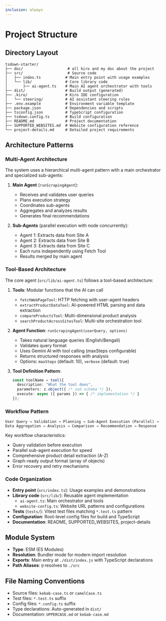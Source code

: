 ```yaml
---
inclusion: always
---
```


# Project Structure

## Directory Layout

```
tsdown-starter/
├── doc/                    # all kiro and my doc about the project
├── src/                    # Source code
│   ├── index.ts           # Main entry point with usage examples
│   └── lib/               # Core library code
│       ├── ai-agent.ts    # Main AI agent orchestrator with tools
├── dist/                  # Build output (generated)
├── .kiro/                 # Kiro IDE configuration
│   └── steering/          # AI assistant steering rules
├── .env.example           # Environment variable template
├── package.json           # Dependencies and scripts
├── tsconfig.json          # TypeScript configuration
├── tsdown.config.ts       # Build configuration
├── README.md              # Project documentation
├── SUPPORTED_WEBSITES.md  # Website configuration reference
└── project-details.md     # Detailed project requirements
```

## Architecture Patterns

### Multi-Agent Architecture

The system uses a hierarchical multi-agent pattern with a main orchestrator and specialized sub-agents:

1. **Main Agent** (`runScrapingAgent`):
   - Receives and validates user queries
   - Plans execution strategy
   - Coordinates sub-agents
   - Aggregates and analyzes results
   - Generates final recommendations

2. **Sub-Agents** (parallel execution with node concurrently):
   - Agent 1: Extracts data from Site A
   - Agent 2: Extracts data from Site B
   - Agent 3: Extracts data from Site C
   - Each runs independently using Fetch Tool
   - Results merged by main agent

### Tool-Based Architecture

The core agent (`src/lib/ai-agent.ts`) follows a tool-based architecture:

1. **Tools**: Modular functions that the AI can call
   - `fetchWebPageTool`: HTTP fetching with user-agent headers
   - `extractProductDataTool`: AI-powered HTML parsing and data extraction
   - `compareProductsTool`: Multi-dimensional product analysis
   - `searchProductAcrossSitesTool`: Multi-site orchestration tool

2. **Agent Function**: `runScrapingAgent(userQuery, options)`
   - Takes natural language queries (English/Bengali)
   - Validates query format
   - Uses Gemini AI with tool calling (maxSteps configurable)
   - Returns structured responses with analysis
   - Options: `maxSteps` (default: 10), `verbose` (default: true)

3. **Tool Definition Pattern**:
   ```typescript
   const toolName = tool({
     description: "What the tool does",
     parameters: z.object({ /* zod schema */ }),
     execute: async ({ params }) => { /* implementation */ }
   });
   ```

### Workflow Pattern

```
User Query → Validation → Planning → Sub-Agent Execution (Parallel) → 
Data Aggregation → Analysis → Comparison → Recommendation → Response
```

Key workflow characteristics:
- Query validation before execution
- Parallel sub-agent execution for speed
- Comprehensive product detail extraction (A-Z)
- Graph-ready output format (array of objects)
- Error recovery and retry mechanisms

### Code Organization

- **Entry point** (`src/index.ts`): Usage examples and demonstrations
- **Library code** (`src/lib/`): Reusable agent implementation
  - `ai-agent.ts`: Main orchestrator and tools
  - `website-config.ts`: Website URL patterns and configurations
- **Tests** (`tests/`): Vitest test files matching `*.test.ts` pattern
- **Configuration**: Root-level config files for build and TypeScript
- **Documentation**: README, SUPPORTED_WEBSITES, project-details

## Module System

- **Type**: ESM (ES Modules)
- **Resolution**: Bundler mode for modern import resolution
- **Exports**: Main entry at `./dist/index.js` with TypeScript declarations
- **Path Aliases**: `@` resolves to `./src`

## File Naming Conventions

- Source files: `kebab-case.ts` or `camelCase.ts`
- Test files: `*.test.ts` suffix
- Config files: `*.config.ts` suffix
- Type declarations: Auto-generated in `dist/`
- Documentation: `UPPERCASE.md` or `kebab-case.md`
